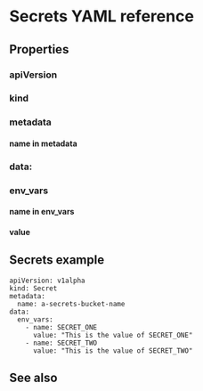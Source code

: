 # Secrets YAML reference



## Properties


### apiVersion


### kind


### metadata


#### name in metadata

### data:



### env_vars


#### name in env_vars


#### value


## Secrets example

    apiVersion: v1alpha
    kind: Secret
    metadata:
      name: a-secrets-bucket-name
    data:
      env_vars:
        - name: SECRET_ONE
          value: "This is the value of SECRET_ONE"
        - name: SECRET_TWO
          value: "This is the value of SECRET_TWO"


## See also

